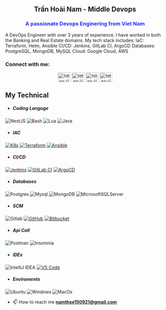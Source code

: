 <h2 align="center">Trần Hoài Nam - Middle Devops</h2>
<h3 style="text-align:center; color: rgb(42, 42, 248)">A passionate Devops Enginering from Viet Nam</h3>

<p>
A DevOps Engineer with over 3 years of experience. I have worked in both the Banking and Real Estate domains.
My tech stack includes:
IaC: Terraform, Helm, Ansible
CI/CD: Jenkins, GitLab CI, ArgoCD
Databases: PostgreSQL, MongoDB, MySQL
Cloud: Google Cloud, AWS
</p>

<h3 align="left">Connect with me:</h3>
<p align="center">
<a href="www.linkedin.com/in/nam1606" target="blank"><img align="center" src="https://raw.githubusercontent.com/rahuldkjain/github-profile-readme-generator/master/src/images/icons/Social/linked-in-alt.svg" alt="https://www.linkedin.com/in/nam-tran-00767522b/" height="30" width="40" /></a>
<a href="https://www.facebook.com/profile.php?id=100011914069133" target="blank"><img align="center" src="https://raw.githubusercontent.com/rahuldkjain/github-profile-readme-generator/master/src/images/icons/Social/facebook.svg" alt="https://www.facebook.com/profile.php?id=100011914069133" height="30" width="40" /></a>
<a href="https://github.com/namth1606" target="blank"><img align="center" src="https://encrypted-tbn0.gstatic.com/images?q=tbn:ANd9GcQLtNSJxQJyvX2KiB_FNHYG3qY5Z-ULlv04m6O2XOkUFXDZ0W6a6fESGKABTAWj_0rlzHc&usqp=CAU" alt="https://encrypted-tbn0.gstatic.com/images?q=tbn:ANd9GcQLtNSJxQJyvX2KiB_FNHYG3qY5Z-ULlv04m6O2XOkUFXDZ0W6a6fESGKABTAWj_0rlzHc&usqp=CAU" height="30" width="40" /></a>
<a href="mailto:youremail@example.com" target="blank"><img align="center" src="https://encrypted-tbn0.gstatic.com/images?q=tbn:ANd9GcSkVPRNqc5tiiQoTIj2kseY6t2foptXdjpbTw&s" alt="https://encrypted-tbn0.gstatic.com/images?q=tbn:ANd9GcSkVPRNqc5tiiQoTIj2kseY6t2foptXdjpbTw&s" height="30" width="40" /></a>
</p>

## My Technical

- ##### Coding Languge
![NestJS](https://img.shields.io/badge/nestjs-red.svg?style=for-the-badge&logo=NestJs&logoColor=white)
![Bash](https://img.shields.io/badge/BASH-red?style=for-the-badge&logo=gnubash&logoSize=4EAA25&color=hsl(0%2C%200%25%2C%2090%25))
![Lua](https://img.shields.io/badge/java-%23ED8B00.svg?style=for-the-badge&logo=java&logoColor=white)
![Java](https://img.shields.io/badge/java-%23ED8B00.svg?style=for-the-badge&logo=java&logoColor=white)

- ##### IAC 
[![K8s](https://img.shields.io/badge/kubernetes-%23326CE5.svg?style=for-the-badge&logo=kubernetes&logoColor=white)](https://kubernetes.io/docs/)
[![Terraform](https://img.shields.io/badge/terraform-%23844FBA.svg?style=for-the-badge&logo=terraform&logoColor=white)](https://developer.hashicorp.com/terraform)
[![Ansible](https://img.shields.io/badge/ansible-%23EE0000.svg?style=for-the-badge&logo=ansible&logoColor=white)](https://docs.ansible.com/)

- ##### CI/CD 
[![Jenkins](https://img.shields.io/badge/jenkins-%23D24939.svg?style=for-the-badge&logo=jenkins&logoColor=white)](https://www.jenkins.io/)
[![GitLab CI](https://img.shields.io/badge/gitlab%20ci-%23FC6D26.svg?style=for-the-badge&logo=gitlab&logoColor=white)](https://docs.gitlab.com/ee/ci/)
[![ArgoCD](https://img.shields.io/badge/argo%20cd-%23EF7B4D.svg?style=for-the-badge&logo=argo&logoColor=white)](https://argo-cd.readthedocs.io/)

- ##### Databases
![Postgres](https://img.shields.io/badge/postgres-%23316192.svg?style=for-the-badge&logo=postgresql&logoColor=white)
![Mysql](https://img.shields.io/badge/postgres-%23316192.svg?style=for-the-badge&logo=mysql&logoColor=white)
![MongoDB](https://img.shields.io/badge/mongodb-appveyor?style=for-the-badge&logo=mongodb&logoColor=appveyor&labelColor=appveyor&color=appveyor)
![MicrosoftSQLServer](https://img.shields.io/badge/Microsoft%20SQL%20Sever-CC2927?style=for-the-badge&logo=microsoft%20sql%20server&logoColor=white)

- ##### SCM
![Gitlab](https://img.shields.io/badge/git-%23F05033.svg?style=for-the-badge&logo=git&logoColor=white) 
[![GitHub](https://img.shields.io/badge/github-%23181717.svg?style=for-the-badge&logo=github&logoColor=white)](https://docs.github.com/)
[![Bitbucket](https://img.shields.io/badge/bitbucket-%230052CC.svg?style=for-the-badge&logo=bitbucket&logoColor=white)](https://support.atlassian.com/bitbucket-cloud/)

- ##### Api Call
![Postman](https://img.shields.io/badge/Postman-FF6C37?style=for-the-badge&logo=postman&logoColor=white)
![Insomnia](https://img.shields.io/badge/insomnia-%234285F4.svg?style=for-the-badge&logo=insomnia&logoColor=black)

- ##### IDEs
![IntelliJ IDEA](https://img.shields.io/badge/IntelliJIDEA-000000.svg?style=for-the-badge&logo=intellij-idea&logoColor=white)
[![VS Code](https://img.shields.io/badge/VS%20Code-%23007ACC.svg?style=for-the-badge&logo=visualstudiocode&logoColor=white)](https://code.visualstudio.com/docs)

- ##### Enviroments
![Ubuntu](https://img.shields.io/badge/Ubuntu-E95420?style=for-the-badge&logo=ubuntu&logoColor=white) 
![Windows](https://img.shields.io/badge/Windows-0078D6?style=for-the-badge&logo=windows&logoColor=white)
![MacOs](https://img.shields.io/badge/Macos-0078D6?style=for-the-badge&logo=macos&logoColor=white)

- 📫 How to reach me **namthse150921@gmail.com**
